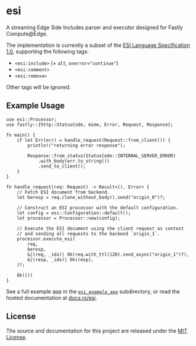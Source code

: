 # esi

A streaming Edge Side Includes parser and executor designed for Fastly Compute@Edge.

The implementation is currently a subset of the [ESI Language Specification 1.0](https://www.w3.org/TR/esi-lang/), supporting the following tags:

- `<esi:include>` (+ `alt`, `onerror="continue"`)
- `<esi:comment>`
- `<esi:remove>`

Other tags will be ignored.

## Example Usage

```rust,no_run
use esi::Processor;
use fastly::{http::StatusCode, mime, Error, Request, Response};

fn main() {
    if let Err(err) = handle_request(Request::from_client()) {
        println!("returning error response");

        Response::from_status(StatusCode::INTERNAL_SERVER_ERROR)
            .with_body(err.to_string())
            .send_to_client();
    }
}

fn handle_request(req: Request) -> Result<(), Error> {
    // Fetch ESI document from backend.
    let beresp = req.clone_without_body().send("origin_0")?;

    // Construct an ESI processor with the default configuration.
    let config = esi::Configuration::default();
    let processor = Processor::new(config);

    // Execute the ESI document using the client request as context
    // and sending all requests to the backend `origin_1`.
    processor.execute_esi(
        req,
        beresp,
        &|(req, _idx)| Ok(req.with_ttl(120).send_async("origin_1")?),
        &|(resp, _idx)| Ok(resp),
    )?;

    Ok(())
}
```

See a full example app in the [`esi_example_app`](./esi_example_app/src/main.rs) subdirectory, or read the hosted documentation at [docs.rs/esi](https://docs.rs/esi).

## License

The source and documentation for this project are released under the [MIT License](LICENSE).
